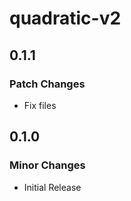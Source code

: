# quadratic-v2

## 0.1.1

### Patch Changes

- Fix files

## 0.1.0

### Minor Changes

- Initial Release

